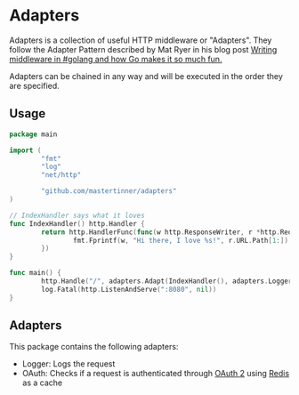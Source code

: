 # Adapters

Adapters is a collection of useful HTTP middleware or "Adapters". They follow the Adapter Pattern described by Mat Ryer in his blog post [Writing middleware in #golang and how Go makes it so much fun.](https://medium.com/@matryer/writing-middleware-in-golang-and-how-go-makes-it-so-much-fun-4375c1246e81)

Adapters can be chained in any way and will be executed in the order they are specified.

## Usage

```go
package main

import (
        "fmt"
        "log"
        "net/http"

        "github.com/mastertinner/adapters"
)

// IndexHandler says what it loves
func IndexHandler() http.Handler {
        return http.HandlerFunc(func(w http.ResponseWriter, r *http.Request) {
                fmt.Fprintf(w, "Hi there, I love %s!", r.URL.Path[1:])
        })
}

func main() {
        http.Handle("/", adapters.Adapt(IndexHandler(), adapters.Logger()))
        log.Fatal(http.ListenAndServe(":8080", nil))
}
```

## Adapters

This package contains the following adapters:

* Logger: Logs the request
* OAuth: Checks if a request is authenticated through [OAuth 2](https://oauth.net/2/) using [Redis](https://redis.io/) as a cache
